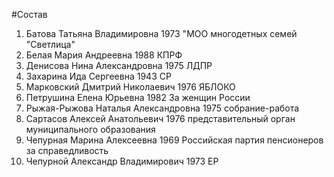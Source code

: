 #Состав
1. Батова Татьяна Владимировна 1973 \"МОО многодетных семей \"Светлица\"
2. Белая Мария Андреевна 1988 КПРФ
3. Денисова Нина Александровна 1975 ЛДПР
4. Захарина Ида Сергеевна 1943 СР
5. Марковский Дмитрий Николаевич 1976 ЯБЛОКО
6. Петрушина Елена Юрьевна 1982 За женщин России
7. Рыжая-Рыжова Наталья Александровна 1975 собрание-работа
8. Сартасов Алексей Анатольевич 1976 представительный орган муниципального образования
9. Чепурная Марина Алексеевна 1969 Российская партия пенсионеров за справедливость
10. Чепурной Александр Владимирович 1973 ЕР
